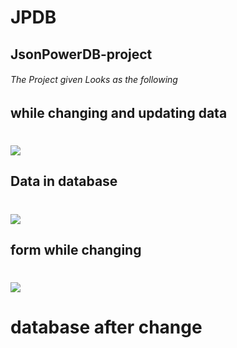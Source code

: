 # JPDB
## JsonPowerDB-project
###### The Project given Looks as the following
## while changing and updating data 
# <image src="./images/save.png">
## Data in database
# <image src="./images/db.png">

## form while changing 
# <image src="./images/change.png">

# database after change
# <images src="./images/db1.png" >